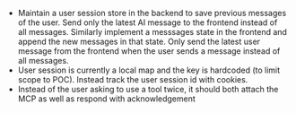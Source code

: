 - Maintain a user session store in the backend to save previous messages of the user. Send only the latest AI message to the frontend instead of all messages. Similarly implement a messsages state in the frontend and append the new messages in that state. Only send the latest user message from the frontend when the user sends a message instead of all messages.
- User session is currently a local map and the key is hardcoded (to limit scope to POC). Instead track the user session id with cookies.
- Instead of the user asking to use a tool twice, it should both attach the MCP as well as respond with acknowledgement
